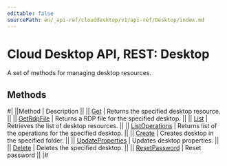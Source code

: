 ```yaml
---
editable: false
sourcePath: en/_api-ref/clouddesktop/v1/api-ref/Desktop/index.md
---
```


# Cloud Desktop API, REST: Desktop

A set of methods for managing desktop resources.

## Methods

#|
||Method | Description ||
|| [Get](get.md) | Returns the specified desktop resource. ||
|| [GetRdpFile](getRdpFile.md) | Returns a RDP file for the specified desktop. ||
|| [List](list.md) | Retrieves the list of desktop resources. ||
|| [ListOperations](listOperations.md) | Returns list of the operations for the specified desktop. ||
|| [Create](create.md) | Creates desktop in the specified folder. ||
|| [UpdateProperties](updateProperties.md) | Updates desktop properties. ||
|| [Delete](delete.md) | Deletes the specified desktop. ||
|| [ResetPassword](resetPassword.md) | Reset password ||
|#